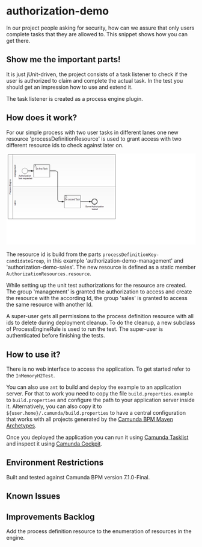 authorization-demo
=========================

In our project people asking for security, how can we assure that only users complete tasks that they are allowed to. This snippet shows how you can get there.


Show me the important parts!
----------------------------

It is just jUnit-driven, the project consists of a task listener to check if the user is authorized to claim and complete the actual task. In the test you should get an impression how to use and extend it. 

The task listener is created as a process engine plugin.

How does it work?
-----------------

For our simple process with two user tasks in different lanes one new resource 'processDefinitionResource' is used to grant access with two different resource ids to check against later on. 

![process diagram](src/main/resources/process.png)

The resource id is build from the parts ``processDefinitionKey-candidateGroup``, in this example 'authorization-demo-management' and 'authorization-demo-sales'. The new resource is defined as a static member ``AuthorizationResources.resource``.

While setting up the unit test authorizations for the resource are created. The group 'management' is granted the authorization to access and create the resource with the according Id, the group 'sales' is granted to access the same resource with another Id.

A super-user gets all permissions to the process definition resource with all ids to delete during deployment cleanup. To do the cleanup, a new subclass of ProcessEngineRule is used to run the test. The super-user is authenticated before finishing the tests. 
  

How to use it?
--------------

There is no web interface to access the application.
To get started refer to the `InMemoryH2Test`.

You can also use `ant` to build and deploy the example to an application server.
For that to work you need to copy the file `build.properties.example` to `build.properties`
and configure the path to your application server inside it.
Alternatively, you can also copy it to `${user.home}/.camunda/build.properties`
to have a central configuration that works with all projects generated by the
[Camunda BPM Maven Archetypes](http://docs.camunda.org/latest/guides/user-guide/#process-applications-maven-project-templates-archetypes).

Once you deployed the application you can run it using
[Camunda Tasklist](http://docs.camunda.org/latest/guides/user-guide/#tasklist)
and inspect it using
[Camunda Cockpit](http://docs.camunda.org/latest/guides/user-guide/#cockpit).


Environment Restrictions
------------------------

Built and tested against Camunda BPM version 7.1.0-Final.


Known Issues
------------


Improvements Backlog
--------------------

Add the process definition resource to the enumeration of resources in the engine. 

